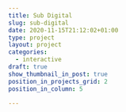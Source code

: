 ```yaml
---
title: Sub Digital 
slug: sub-digital
date: 2020-11-15T21:12:02+01:00
type: project
layout: project
categories:
  - interactive
draft: true
show_thumbnail_in_post: true
position_in_projects_grid: 2
position_in_column: 5

---
```


